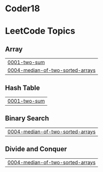 # Coder18
<!---LeetCode Topics Start-->
# LeetCode Topics
## Array
|  |
| ------- |
| [0001-two-sum](https://github.com/Ashutoshmishra18/Coder18/tree/master/0001-two-sum) |
| [0004-median-of-two-sorted-arrays](https://github.com/Ashutoshmishra18/Coder18/tree/master/0004-median-of-two-sorted-arrays) |
## Hash Table
|  |
| ------- |
| [0001-two-sum](https://github.com/Ashutoshmishra18/Coder18/tree/master/0001-two-sum) |
## Binary Search
|  |
| ------- |
| [0004-median-of-two-sorted-arrays](https://github.com/Ashutoshmishra18/Coder18/tree/master/0004-median-of-two-sorted-arrays) |
## Divide and Conquer
|  |
| ------- |
| [0004-median-of-two-sorted-arrays](https://github.com/Ashutoshmishra18/Coder18/tree/master/0004-median-of-two-sorted-arrays) |
<!---LeetCode Topics End-->